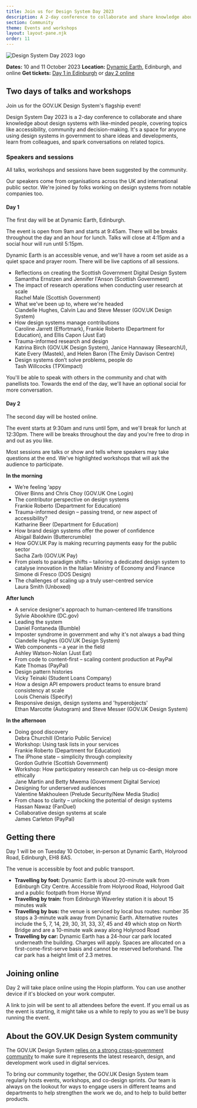 ```yaml
---
title: Join us for Design System Day 2023
description: A 2-day conference to collaborate and share knowledge about design systems with like-minded people.
section: Community
theme: Events and workshops
layout: layout-pane.njk
order: 11
---
```


<img src="/community/images/dsd23-announcement-banner.svg" alt="Design System Day 2023 logo" class="app-image--no-border govuk-!-margin-bottom-6" loading="lazy">

**Dates:** 10 and 11 October 2023
**Location:** <a href="https://dynamicearth.org.uk/plan-your-visit/getting-here/">Dynamic Earth</a>, Edinburgh, and online
**Get tickets:** <a href="https://www.eventbrite.co.uk/e/714571050247?aff=oddtdtcreator">Day 1 in Edinburgh</a> or <a href="https://www.eventbrite.co.uk/e/714592022977?aff=oddtdtcreator">day 2 online</a>

<!--

Setting the following convention:
    /community/design-system-day/ always describes the upcoming event or the event in general
    /community/design-system-day-[year]/ is the archive page for an event which collects the videos, slides and notes for a particular conference

This means that hyperlinks to /community/design-system-day/ can always encourage ticket sales or mailing list subscriptions.

-->

## Two days of talks and workshops

Join us for the GOV.UK Design System's flagship event!

Design System Day 2023 is a 2-day conference to collaborate and share knowledge about design systems with like-minded people, covering topics like accessibility, community and decision-making. It's a space for anyone using design systems in government to share ideas and developments, learn from colleagues, and spark conversations on related topics.

### Speakers and sessions

All talks, workshops and sessions have been suggested by the community. 

Our speakers come from organisations across the UK and international public sector. We're joined by folks working on design systems from notable companies too.

#### Day 1

The first day will be at Dynamic Earth, Edinburgh. 

The event is open from 9am and starts at 9:45am. There will be breaks throughout the day and an hour for lunch. Talks will close at 4:15pm and a social hour will run until 5:15pm.

Dynamic Earth is an accessible venue, and we'll have a room set aside as a quiet space and prayer room. There will be live captions of all sessions.

- Reflections on creating the Scottish Government Digital Design System</br>Samantha Ernstzen and Jennifer I'Anson (Scottish Government)
- The impact of research operations when conducting user research at scale</br>Rachel Male (Scottish Government)
- What we've been up to, where we're headed</br>Ciandelle Hughes, Calvin Lau and Steve Messer (GOV.UK Design System)
- How design systems manage contributions</br>Caroline Jarrett (Effortmark), Frankie Roberto (Department for Education), <!-- Julian Thompson (Rooted by Design),--> and Ellis Capon (Just Eat)
- Trauma-informed research and design</br>Katrina Birch (GOV.UK Design System), Janice Hannaway (ResearchU), Kate Every (Mastek), and Helen Baron (The Emily Davison Centre)
- Design systems don’t solve problems, people do</br>Tash Willcocks (TPXimpact)

You'll be able to speak with others in the community and chat with panellists too. Towards the end of the day, we'll have an optional social for more conversation.

#### Day 2

The second day will be hosted online. 

The event starts at 9:30am and runs until 5pm, and we'll break for lunch at 12:30pm. There will be breaks throughout the day and you're free to drop in and out as you like. 

Most sessions are talks or show and tells where speakers may take questions at the end. We've highlighted workshops that will ask the audience to participate.

**In the morning**

- We’re feeling ‘appy</br>Oliver Binns and Chris Choy (GOV.UK One Login)
- The contributor perspective on design systems</br>Frankie Roberto (Department for Education)
- Trauma-informed design – passing trend, or new aspect of accessibility?</br>Katharine Beer (Department for Education)
- How brand design systems offer the power of confidence</br>Abigail Baldwin (Buttercrumble)
- How GOV.UK Pay is making recurring payments easy for the public sector</br>Sacha Zarb (GOV.UK Pay)
- From pixels to paradigm shifts – tailoring a dedicated design system to catalyse innovation in the Italian Ministry of Economy and Finance</br>Simone di Fresco (DOS Design)
- The challenges of scaling up a truly user-centred service</br>Laura Smith (Unboxed)

**After lunch**

- A service designer's approach to human-centered life transitions</br>Sylvie Abookhire (DC.gov)
- Leading the system</br>Daniel Fontaneda (Bumble)
- Imposter syndrome in government and why it's not always a bad thing</br>Ciandelle Hughes (GOV.UK Design System)
- Web components – a year in the field</br>Ashley Watson-Nolan (Just Eat)
- From code to content-first – scaling content production at PayPal</br>Kate Thomas (PayPal)
- Design pattern histories</br>Vicky Teinaki (Student Loans Company)
- How a design API empowers product teams to ensure brand consistency at scale</br>Louis Chenais (Specify)
- Responsive design, design systems and 'hyperobjects'</br>Ethan Marcotte (Autogram) and Steve Messer (GOV.UK Design System) 

**In the afternoon**

- Doing good discovery</br>Debra Churchill (Ontario Public Service)
- Workshop: Using task lists in your services</br>Frankie Roberto (Department for Education)
- The iPhone state – simplicity through complexity</br>Gordon Guthrie (Scottish Government)
- Workshop: How participatory research can help us co-design more ethically</br>Jane Martin and Betty Mwema (Government Digital Service)
- Designing for underserved audiences</br>Valentine Makhouleen (Prelude Security/New Media Studio)
- From chaos to clarity – unlocking the potential of design systems</br>Hassan Nawaz (FanDuel)
- Collaborative design systems at scale</br>James Carleton (PayPal)

## Getting there

Day 1 will be on Tuesday 10 October, in-person at Dynamic Earth, Holyrood Road, Edinburgh, EH8 8AS.

The venue is accessible by foot and public transport. 

- **Travelling by foot:** Dynamic Earth is about 20-minute walk from Edinburgh City Centre. Accessible from Holyrood Road, Holyrood Gait and a public footpath from Horse Wynd
- **Travelling by train:** from Edinburgh Waverley station it is about 15 minutes walk
- **Travelling by bus:** the venue is serviced by local bus routes: number 35 stops a 3-minute walk away from Dynamic Earth. Alternative routes include the 5, 7, 14, 29, 30, 31, 33, 37, 45 and 49 which stop on North Bridge and are a 10-minute walk away along Holyrood Road
- **Travelling by car:** Dynamic Earth has a 24-hour car park located underneath the building. Charges will apply. Spaces are allocated on a first-come-first-serve basis and cannot be reserved beforehand. The car park has a height limit of 2.3 metres.

## Joining online

Day 2 will take place online using the Hopin platform. You can use another device if it's blocked on your work computer.

A link to join will be sent to all attendees before the event. If you email us as the event is starting, it might take us a while to reply to you as we'll be busy running the event.

## About the GOV.UK Design System community

The GOV.UK Design System <a href="/community/">relies on a strong cross-government community</a> to make sure it represents the latest research, design, and development work used in digital services.

To bring our community together, the GOV.UK Design System team regularly hosts events, workshops, and co-design sprints. Our team is always on the lookout for ways to engage users in different teams and departments to help strengthen the work we do, and to help to build better products.

